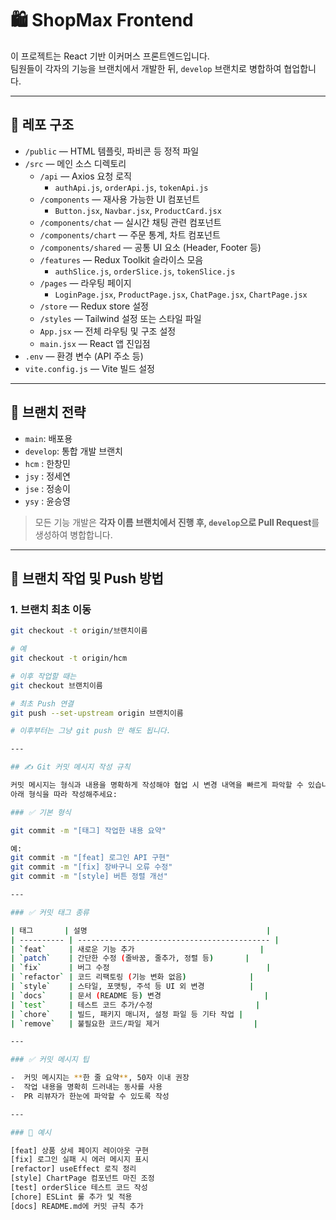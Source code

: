 # 🛍️ ShopMax Frontend

이 프로젝트는 React 기반 이커머스 프론트엔드입니다.  
팀원들이 각자의 기능을 브랜치에서 개발한 뒤, `develop` 브랜치로 병합하여 협업합니다.

---

## 📁 레포 구조

- `/public` — HTML 템플릿, 파비콘 등 정적 파일
- `/src` — 메인 소스 디렉토리
  - `/api` — Axios 요청 로직
    - `authApi.js`, `orderApi.js`, `tokenApi.js`
  - `/components` — 재사용 가능한 UI 컴포넌트
    - `Button.jsx`, `Navbar.jsx`, `ProductCard.jsx`
  - `/components/chat` — 실시간 채팅 관련 컴포넌트
  - `/components/chart` — 주문 통계, 차트 컴포넌트
  - `/components/shared` — 공통 UI 요소 (Header, Footer 등)
  - `/features` — Redux Toolkit 슬라이스 모음
    - `authSlice.js`, `orderSlice.js`, `tokenSlice.js`
  - `/pages` — 라우팅 페이지
    - `LoginPage.jsx`, `ProductPage.jsx`, `ChatPage.jsx`, `ChartPage.jsx`
  - `/store` — Redux store 설정
  - `/styles` — Tailwind 설정 또는 스타일 파일
  - `App.jsx` — 전체 라우팅 및 구조 설정
  - `main.jsx` — React 앱 진입점
- `.env` — 환경 변수 (API 주소 등)
- `vite.config.js` — Vite 빌드 설정

---

## 👥 브랜치 전략

- `main`: 배포용
- `develop`: 통합 개발 브랜치
- `hcm` : 한창민
- `jsy` : 정세연
- `jse` : 정송이
- `ysy` : 윤승영

> 모든 기능 개발은 **각자 이름 브랜치에서 진행 후, `develop`으로 Pull Request**를 생성하여 병합합니다.

---

## 🔀 브랜치 작업 및 Push 방법

### 1. 브랜치 최초 이동

```bash
git checkout -t origin/브랜치이름

# 예
git checkout -t origin/hcm

# 이후 작업할 때는
git checkout 브랜치이름

# 최초 Push 연결
git push --set-upstream origin 브랜치이름

# 이후부터는 그냥 git push 만 해도 됩니다.

---

## ✍️ Git 커밋 메시지 작성 규칙

커밋 메시지는 형식과 내용을 명확하게 작성해야 협업 시 변경 내역을 빠르게 파악할 수 있습니다.  
아래 형식을 따라 작성해주세요:

### ✅ 기본 형식

git commit -m "[태그] 작업한 내용 요약"

예:
git commit -m "[feat] 로그인 API 구현"
git commit -m "[fix] 장바구니 오류 수정"
git commit -m "[style] 버튼 정렬 개선"

---

### ✅ 커밋 태그 종류

| 태그       | 설명                                        |
| ---------- | ------------------------------------------- |
| `feat`     | 새로운 기능 추가                            |
| `patch`    | 간단한 수정 (줄바꿈, 줄추가, 정렬 등)       |
| `fix`      | 버그 수정                                   |
| `refactor` | 코드 리팩토링 (기능 변화 없음)              |
| `style`    | 스타일, 포맷팅, 주석 등 UI 외 변경          |
| `docs`     | 문서 (README 등) 변경                       |
| `test`     | 테스트 코드 추가/수정                       |
| `chore`    | 빌드, 패키지 매니저, 설정 파일 등 기타 작업 |
| `remove`   | 불필요한 코드/파일 제거                     |

---

### ✅ 커밋 메시지 팁

-  커밋 메시지는 **한 줄 요약**, 50자 이내 권장
-  작업 내용을 명확히 드러내는 동사를 사용
-  PR 리뷰자가 한눈에 파악할 수 있도록 작성

---

### 💬 예시

[feat] 상품 상세 페이지 레이아웃 구현
[fix] 로그인 실패 시 에러 메시지 표시
[refactor] useEffect 로직 정리
[style] ChartPage 컴포넌트 마진 조정
[test] orderSlice 테스트 코드 작성
[chore] ESLint 룰 추가 및 적용
[docs] README.md에 커밋 규칙 추가
